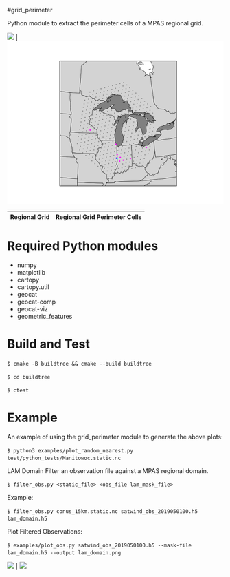#grid_perimeter

Python module to extract the perimeter cells of a MPAS regional grid.

![](doc/pt_exterior2.png) | ![](doc/pt_interior2.png)

Regional Grid | Regional Grid Perimeter Cells
:---------:|:-----------:

# Required Python modules
- numpy
- matplotlib
- cartopy
- cartopy.util
- geocat
- geocat-comp
- geocat-viz
- geometric_features


# Build and Test
```$ cmake -B buildtree && cmake --build buildtree```

```$ cd buildtree```

```$ ctest```

# Example

An example of using the grid_perimeter module to generate the above plots:


```$ python3 examples/plot_random_nearest.py test/python_tests/Manitowoc.static.nc```

LAM Domain Filter an observation file against a MPAS regional domain.

```$ filter_obs.py <static_file> <obs_file lam_mask_file> ```

Example:

```$ filter_obs.py conus_15km.static.nc satwind_obs_2019050100.h5 lam_domain.h5```

Plot Filtered Observations:

```$ examples/plot_obs.py satwind_obs_2019050100.h5 --mask-file lam_domain.h5 --output lam_domain.png```

![](doc/plot_obs_nomask.png) | ![](doc/plot_obs_masked.png)
